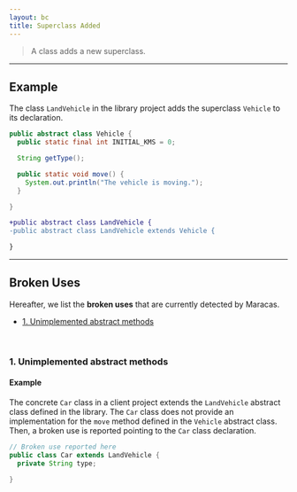 ```yaml
---
layout: bc
title: Superclass Added
---
```


> A class adds a new superclass.

---

## Example
The class `LandVehicle` in the library project adds the superclass `Vehicle` to its declaration.

```java
public abstract class Vehicle {
  public static final int INITIAL_KMS = 0;

  String getType();

  public static void move() {
    System.out.println("The vehicle is moving.");
  }

}
```

```diff
+public abstract class LandVehicle {
-public abstract class LandVehicle extends Vehicle {

}
```

---

## Broken Uses
Hereafter, we list the **broken uses** that are currently detected by Maracas.   

- [1. Unimplemented abstract methods](#case-1)

<br>

### 1. Unimplemented abstract methods <a name="case-1"></a>

#### Example
The concrete `Car` class in a client project extends the `LandVehicle` abstract class defined in the library.
The `Car` class does not provide an implementation for the `move` method defined in the `Vehicle` abstract class.\
Then, a broken use is reported pointing to the `Car` class declaration.

```java
// Broken use reported here
public class Car extends LandVehicle {
  private String type;

}
```
